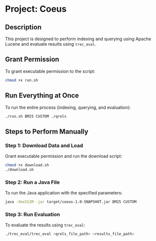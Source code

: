 # Project: Coeus

## Description
This project is designed to perform indexing and querying using Apache Lucene and evaluate results using `trec_eval`.

## Grant Permission
To grant executable permission to the script:
```bash
chmod +x run.sh
```

## Run Everything at Once
To run the entire process (indexing, querying, and evaluation):
```bash
./run.sh BM25 CUSTOM ./qrels
```

## Steps to Perform Manually

### Step 1: Download Data and Load
Grant executable permission and run the download script:
```bash
chmod +x download.sh
./download.sh
```

### Step 2: Run a Java File
To run the Java application with the specified parameters:
```bash
java -Xmx512M -jar target/coeus-1.0-SNAPSHOT.jar BM25 CUSTOM
```

### Step 3: Run Evaluation
To evaluate the results using `trec_eval`:
```bash
./trec_eval/trec_eval <qrels_file_path> <results_file_path>
```
